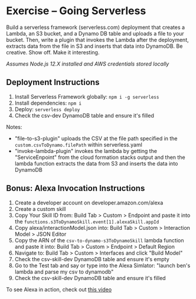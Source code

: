 # Exercise – Going Serverless
Build a serverless framework (serverless.com) deployment that creates a Lambda, an S3 bucket, and a
Dynamo DB table and uploads a file to your bucket. Then, write a plugin that invokes the Lambda after
the deployment, extracts data from the file in S3 and inserts that data into DynamoDB. Be creative. Show
off. Make it interesting.

_Assumes Node.js 12.X installed and AWS credentials stored locally_

## Deployment Instructions
1. Install Serverless Framework globally: `npm i -g serverless`
1. Install dependencies: `npm i`
1. Deploy: `serverless deploy`
1. Check the csv-dev DynamoDB table and ensure it's filled

Notes:
- "file-to-s3-plugin" uploads the CSV at the file path specified in the `custom.csvToDynamo.filePath` within serverless.yaml
- "invoke-lambda-plugin" invokes the lambda by getting the "ServiceEnpoint" from the cloud formation stacks output and then the lambda function extracts the data from S3 and inserts the data into DynamoDB

## Bonus: Alexa Invocation Instructions
1. Create a developer account on developer.amazon.com/alexa
1. Create a custom skill
1. Copy Your Skill ID from: Build Tab > Custom > Endpoint and paste it into the `functions.s3ToDynamoSkill.event[1].alexaSkill.appId`
1. Copy alexa/interactionModel.json into: Build Tab > Custom > Interaction Model > JSON Editor
1. Copy the ARN of the `csv-to-dynamo-s3ToDynamoSkill` lambda function and paste it into: Build Tab > Custom > Endpoint > Default Region
1. Navigate to: Build Tab > Custom > Interfaces and click "Build Model"
1. Check the csv-skill-dev DynamoDB table and ensure it's empty
1. Go to the Test tab and say or type into the Alexa Simlator: "launch ben's lambda and parse my csv to dynamodb"
1. Check the csv-skill-dev DynamoDB table and ensure it's filled

To see Alexa in action, check out [this video](https://drive.google.com/open?id=1IWtEldeLvGpGxSXlDyhdgyKlNZ6pjCzZ)
